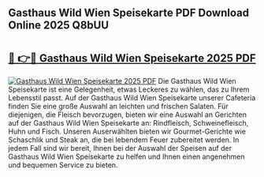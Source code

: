 ## Gasthaus Wild Wien Speisekarte PDF Download Online 2025 Q8bUU

# <h2><a href="http://gccagf.nevu.top/?p=Gasthaus+Wild+Wien+Speisekarte">🔗 👉🔴 Gasthaus Wild Wien Speisekarte 2025 PDF</a></h2>

[![Gasthaus Wild Wien Speisekarte 2025 PDF](https://i.imgur.com/dBaPXMq.png)](http://gccagf.nevu.top/?p=Gasthaus+Wild+Wien+Speisekarte)
Die Gasthaus Wild Wien Speisekarte ist eine Gelegenheit, etwas Leckeres zu wählen, das zu Ihrem Lebensstil passt. Auf der Gasthaus Wild Wien Speisekarte unserer Cafeteria finden Sie eine große Auswahl an leichten und frischen Salaten. Für diejenigen, die Fleisch bevorzugen, bieten wir eine Auswahl an Gerichten auf der Gasthaus Wild Wien Speisekarte an: Rindfleisch, Schweinefleisch, Huhn und Fisch. Unseren Auserwählten bieten wir Gourmet-Gerichte wie Schaschlik und Steak an, die bei lebendem Feuer zubereitet werden. In jedem Fall sind wir bereit, Ihnen bei der Auswahl der Speisen auf der Gasthaus Wild Wien Speisekarte zu helfen und Ihnen einen angenehmen und bequemen Service zu bieten.

